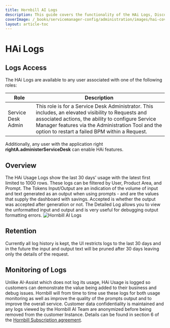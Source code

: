 ```yaml
---
title: Hornbill AI Logs
description: This guide covers the functionality of the HAi Logs, Discover how to filter logs by User, Product Area, and Prompt to track the last 30 days' usage.
coverImage: /_books/servicemanager-config/administration/images/hai-cover.jpg
layout: article-toc
---
```


# HAi Logs

## Logs Access

The HAi Logs are available to any user associated with one of the following roles: 

|Role|Description|
|-|-|
|Service Desk Admin|This role is for a Service Desk Administrator. This includes, an elevated visibility to Requests and associated actions, the ability to configure Service Manager features via the Administration Tool and the option to restart a failed BPM within a Request.|

Additionally, any user with the application right **rightA.administerServiceDesk** can enable HAi features.

## Overview

The HAi Usage Logs show the last 30 days' usage with the latest first limited to 1000 rows. These logs can be filtered by User, Product Area, and Prompt. The Tokens Input/Output are an indication of the volume of input and text generated as an output when using prompts - and are the values that supply the dashboard with savings. Accepted is whether the output was accepted after generation or not. The Detailed Log allows you to view the unformatted input and output and is very useful for debugging output formatting errors.
![Hornbill AI Logs](/_books/servicemanager-config/administration/images/hai-logs.png)

## Retention

Currently all log history is kept, the UI restricts logs to the last 30 days and in the future the input and output text will be pruned after 30 days leaving only the details of the request. 

## Monitoring of Logs

Unlike AI-Assist which does not log its usage, HAi Usage is logged so customers can demonstrate the value being added to their business and debug issues. Hornbill will from time to time use these logs for both usage monitoring as well as improve the quality of the prompts output and to improve the overall service. Customer data confidentiality is maintained and any logs viewed by the Hornbill AI Team are anonymized before being removed from the customer Instance. Details can be found in section 6 of the [Hornbill Subscription agreement](https://www.hornbill.com/subscription-agreements).